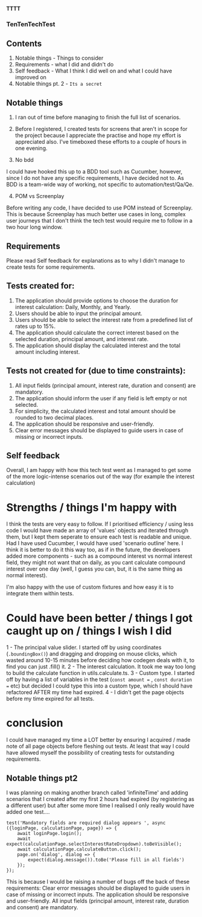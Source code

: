 #### TTTT
### TenTenTechTest

## Contents

1. Notable things - Things to consider
2. Requirements - what I did and didn't do
3. Self feedback - What I think I did well on and what I could have improved on
4. Notable things pt. 2 - `Its a secret` 

## Notable things

1. I ran out of time before managing to finish the full list of scenarios.

2. Before I registered, I created tests for screens that aren't in scope for the project because I appreciate the practise and hope my effort is appreciated also. I've timeboxed these efforts to a couple of hours in one evening. 

3. No bdd

I could have hooked this up to a BDD tool such as Cucumber, however, since I do not have any specific requirements, I have decided not to. As BDD is a team-wide way of working, not specific to automation/test/Qa/Qe.

4. POM vs Screenplay

Before writing any code, I have decided to use POM instead of Screenplay. This is because Screenplay has much better use cases in long, complex user journeys that I don't think the tech test would require me to follow in a two hour long window.

## Requirements

Please read Self feedback for explanations as to why I didn't manage to create tests for some requirements.

## Tests created for: 
1. The application should provide options to choose the duration for interest calculation: Daily, Monthly, and Yearly.
2. Users should be able to input the principal amount.
3. Users should be able to select the interest rate from a predefined list of rates up to 15%.
4. The application should calculate the correct interest based on the selected duration, principal amount, and interest rate.
5. The application should display the calculated interest and the total amount including interest.

## Tests not created for (due to time constraints):
1. All input fields (principal amount, interest rate, duration and consent) are mandatory.
2. The application should inform the user if any field is left empty or not selected.
3. For simplicity, the calculated interest and total amount should be rounded to two decimal places.
4. The application should be responsive and user-friendly.
5. Clear error messages should be displayed to guide users in case of missing or incorrect inputs.

## Self feedback

Overall, I am happy with how this tech test went as I managed to get some of the more logic-intense scenarios out of the way (for example the interest calculation)

# Strengths / things I'm happy with

I think the tests are very easy to follow. If I prioritised efficiency / using less code I would have made an array of 'values' objects and iterated through them, but I kept them seperate to ensure each test is readable and unique. Had I have used Cucumber, I would have used 'scenario outline' here. I think it is better to do it this way too, as if in the future, the developers added more components - such as a compound interest vs normal interest field, they might not want that on daily, as you cant calculate compound interest over one day (well, I guess you can, but, it is the same thing as normal interest).  

I'm also happy with the use of custom fixtures and how easy it is to integrate them within tests.

# Could have been better / things I got caught up on / things I wish I did 
1 - The principal value slider. I started off by using coordinates (`.boundingBox()`) and dragging and dropping on mouse clicks, which wasted around 10-15 minutes before deciding how codegen deals with it, to find you can just .fill() it.
2 - The interest calculation. It took me way too long to build the calculate function in utils.calculate.ts.
3 - Custom type. I started off by having a list of variables in the test (`const amount =` , `const duration =` etc) but decided I could type this into a custom type, which I should have refactored AFTER my time had expired.
4 - I didn't get the page objects before my time expired for all tests. 

# conclusion

I could have managed my time a LOT better by ensuring I acquired / made note of all page objects before fleshing out tests. At least that way I could have allowed myself the possibility of creating tests for outstanding requirements.

## Notable things pt2

I was planning on making another branch called 'infiniteTime' and adding scenarios that I created after my first 2 hours had expired (by registering as a different user) but after some more time I realised I only really would have added one test....

```
test('Mandatory fields are required dialog appears ', async ({loginPage, calculationPage, page}) => {
    await loginPage.login();
    await expect(calculationPage.selectInterestRateDropdown).toBeVisible();    
    await calculationPage.calculateButton.click();
    page.on('dialog', dialog => {
        expect(dialog.message()).toBe('Please fill in all fields')
    });
});
```

This is because I would be raising a number of bugs off the back of these requirements:
Clear error messages should be displayed to guide users in case of missing or incorrect inputs.
The application should be responsive and user-friendly.
All input fields (principal amount, interest rate, duration and consent) are mandatory.
